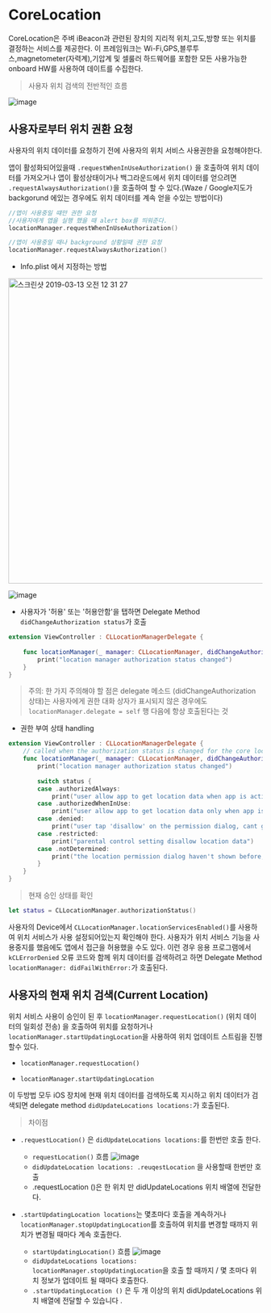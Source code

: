 # CoreLocation

CoreLocation은 주벼 iBeacon과 관련된 장치의 지리적 위치,고도,방향 또는 위치를 결정하는 서비스를 제공한다. 이 프레임워크는 Wi-Fi,GPS,블루투스,magnetometer(자력계),기압계 및 셀룰러 하드웨어를 포함한 모든 사용가능한 onboard HW를 사용하여 데이트를 수집한다.

> 사용자 위치 검색의 전반적인 흐름

![image](https://user-images.githubusercontent.com/33486820/54212468-53e37480-4526-11e9-9de0-afed0813078f.png)

## 사용자로부터 위치 권환 요청

사용자의 위치 데이터를 요청하기 전에 사용자의 위치 서비스 사용권한을 요청해야한다.


앱이 활성화되어있을때 `.requestWhenInUseAuthorization()` 을 호출하여 위치 데이터를 가져오거나 앱이 활성상태이거나 백그라운드에서 위치 데이터를 얻으려면 `.requestAlwaysAuthorization()`을 호출하여 할 수 있다.(Waze / Google지도가 backgorund 에있는 경우에도 위치 데이터를 계속 얻을 수있는 방법이다)


```swift
//앱이 사용중일 떄만 권한 요청
//사용자에게 앱을 실행 했을 때 alert box를 띄워준다.
locationManager.requestWhenInUseAuthorization()

//앱이 사용중일 때나 background 상황일때 권한 요청
locationManager.requestAlwaysAuthorization()
```

- Info.plist 에서 지정하는 방법

<img width="605" alt="스크린샷 2019-03-13 오전 12 31 27" src="https://user-images.githubusercontent.com/33486820/54213207-614d2e80-4527-11e9-9a91-24444e4fad5d.png">

![image](https://user-images.githubusercontent.com/33486820/54213244-71fda480-4527-11e9-86d1-0bcb4fe22589.png)


- 사용자가 '허용' 또는 '허용안함'을 탭하면 Delegate Method `didChangeAuthorization status`가 호출


```swift
extension ViewController : CLLocationManagerDelegate {
   
    func locationManager(_ manager: CLLocationManager, didChangeAuthorization status: CLAuthorizationStatus) {
        print("location manager authorization status changed")
    }
}
```

> 주의:  한 가지 주의해야 할 점은 delegate 메소드 (didChangeAuthorization 상태)는 사용자에게 권한 대화 상자가 표시되지 않은 경우에도 `locationManager.delegate = self` 행 다음에 항상 호출된다는 것


- 권한 부여 상태 handling


```swift
extension ViewController : CLLocationManagerDelegate {
    // called when the authorization status is changed for the core location permission
    func locationManager(_ manager: CLLocationManager, didChangeAuthorization status: CLAuthorizationStatus) {
        print("location manager authorization status changed")
        
        switch status {
        case .authorizedAlways:
            print("user allow app to get location data when app is active or in background")
        case .authorizedWhenInUse:
            print("user allow app to get location data only when app is active")
        case .denied:
            print("user tap 'disallow' on the permission dialog, cant get location data")
        case .restricted:
            print("parental control setting disallow location data")
        case .notDetermined:
            print("the location permission dialog haven't shown before, user haven't tap allow/disallow")
        }
    }
}
```

> 현재 승인 상태를 확인

```swift
let status = CLLocationManager.authorizationStatus()
```

사용자의 Device에서 `CLLocationManager.locationServicesEnabled()`를 사용하여 위치 서비스가 사용 설정되어있는지 확인해야 한다. 사용자가 위치 서비스 기능을 사용중지를 했음에도 앱에서 접근을 허용했을 수도 있다. 이런 경우 응용 프로그램에서 `kCLErrorDenied` 오류 코드와 함께 위치 데이터를 검색하려고 하면 Delegate Method `locationManager: didFailWithError:`가 호출된다.


## 사용자의 현재 위치 검색(Current Location)

위치 서비스 사용이 승인이 된 후 `locationManager.requestLocation()` (위치 데이터의 일회성 전송) 을 호출하여 위치를 요청하거나 `locationManager.startUpdatingLocation`을 사용하여 위치 업데이트 스트림을 진행할수 있다.

- `locationManager.requestLocation()` 

- `locationManager.startUpdatingLocation`


이 두방법 모두 iOS 장치에 현재 위치 데이터를 검색하도록 지시하고 위치 데이터가 검색되면 delegate method `didUpdateLocations locations:`가 호출된다.

> 차이점

- `.requestLocation()` 은 `didUpdateLocations locations:`를 한번만 호출 한다.

	- `requestLocation()` 흐름
    ![image](https://user-images.githubusercontent.com/33486820/54215545-76c45780-452b-11e9-8bfe-3d55c61044a3.png)
    - `didUpdateLocation locations: .reuqestLocation` 을 사용할때 한번만 호출
    - .requestLocation ()은 한 위치 만 didUpdateLocations 위치 배열에 전달한다.


- `.startUpdatingLocation locations`는 몇초마다 호출을 계속하거나 `locationManager.stopUpdatingLocation`를 호출하여 위치를 변경할 때까지 위치가 변경될 때마다 계속 호출한다.

	- `startUpdatingLocation()` 흐름
    ![image](https://user-images.githubusercontent.com/33486820/54215695-b4c17b80-452b-11e9-93aa-53a76bb92143.png)
    - `didUpdateLocations locations: locationManager.stopUpdatingLocation`을 호출 할 때까지 / 몇 초마다 위치 정보가 업데이트 될 때마다 호출한다.
    - `.startUpdatingLocation ()` 은 두 개 이상의 위치 didUpdateLocations 위치 배열에 전달할 수 있습니다 .
    








